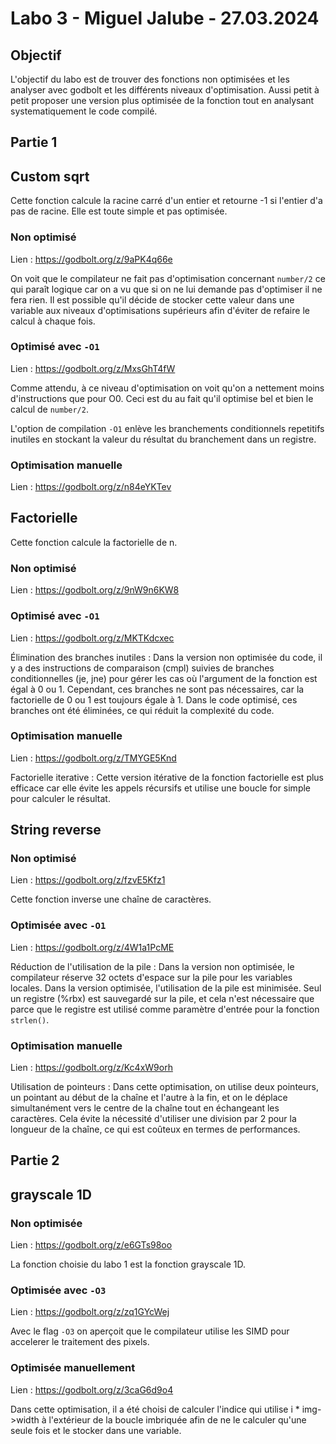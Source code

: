 # Labo 3 - Miguel Jalube - 27.03.2024
## Objectif
L'objectif du labo est de trouver des fonctions non optimisées et les analyser avec godbolt et les différents niveaux d'optimisation. Aussi petit à petit proposer une version plus optimisée de la fonction tout en analysant systematiquement le code compilé.

## Partie 1

## Custom sqrt
Cette fonction calcule la racine carré d'un entier et retourne -1 si l'entier d'a pas de racine. Elle est toute simple et pas optimisée.

### Non optimisé
Lien : https://godbolt.org/z/9aPK4q66e

On voit que le compilateur ne fait pas d'optimisation concernant `number/2` ce qui paraît logique car on a vu que si on ne lui demande pas d'optimiser il ne fera rien. Il est possible qu'il décide de stocker cette valeur dans une variable aux niveaux d'optimisations supérieurs afin d'éviter de refaire le calcul à chaque fois.

### Optimisé avec `-O1`
Lien : https://godbolt.org/z/MxsGhT4fW

Comme attendu, à ce niveau d'optimisation on voit qu'on a nettement moins d'instructions que pour O0. Ceci est du au fait qu'il optimise bel et bien le calcul de `number/2`.

L'option de compilation `-O1` enlève les branchements conditionnels repetitifs inutiles en stockant la valeur du résultat du branchement dans un registre.

### Optimisation manuelle
Lien : https://godbolt.org/z/n84eYKTev

## Factorielle
Cette fonction calcule la factorielle de n.

### Non optimisé
Lien : https://godbolt.org/z/9nW9n6KW8 

### Optimisé avec `-O1`
Lien : https://godbolt.org/z/MKTKdcxec

Élimination des branches inutiles : Dans la version non optimisée du code, il y a des instructions de comparaison (cmpl) suivies de branches conditionnelles (je, jne) pour gérer les cas où l'argument de la fonction est égal à 0 ou 1. Cependant, ces branches ne sont pas nécessaires, car la factorielle de 0 ou 1 est toujours égale à 1. Dans le code optimisé, ces branches ont été éliminées, ce qui réduit la complexité du code.

### Optimisation manuelle
Lien : https://godbolt.org/z/TMYGE5Knd

Factorielle iterative : Cette version itérative de la fonction factorielle est plus efficace car elle évite les appels récursifs et utilise une boucle for simple pour calculer le résultat.

## String reverse
### Non optimisé
Lien : https://godbolt.org/z/fzvE5Kfz1

Cette fonction inverse une chaîne de caractères.

### Optimisée avec `-O1`
Lien : https://godbolt.org/z/4W1a1PcME

Réduction de l'utilisation de la pile : Dans la version non optimisée, le compilateur réserve 32 octets d'espace sur la pile pour les variables locales. Dans la version optimisée, l'utilisation de la pile est minimisée. Seul un registre (%rbx) est sauvegardé sur la pile, et cela n'est nécessaire que parce que le registre est utilisé comme paramètre d'entrée pour la fonction `strlen()`.

### Optimisation manuelle
Lien : https://godbolt.org/z/Kc4xW9orh

Utilisation de pointeurs : Dans cette optimisation, on utilise deux pointeurs, un pointant au début de la chaîne et l'autre à la fin, et on le déplace simultanément vers le centre de la chaîne tout en échangeant les caractères. Cela évite la nécessité d'utiliser une division par 2 pour la longueur de la chaîne, ce qui est coûteux en termes de performances.

## Partie 2

## grayscale 1D

### Non optimisée
Lien : https://godbolt.org/z/e6GTs98oo

La fonction choisie du labo 1 est la fonction grayscale 1D.

### Optimisée avec `-O3`
Lien : https://godbolt.org/z/zq1GYcWej

Avec le flag `-O3` on aperçoit que le compilateur utilise les SIMD pour accelerer le traitement des pixels.

### Optimisée manuellement
Lien : https://godbolt.org/z/3caG6d9o4

Dans cette optimisation, il a été choisi de calculer l'indice qui utilise i * img->width à l'extérieur de la boucle imbriquée afin de ne le calculer qu'une seule fois et le stocker dans une variable.